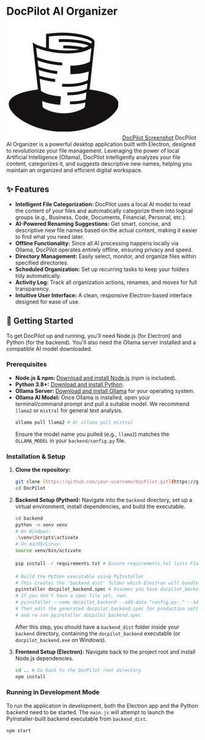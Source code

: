 # DocPilot AI Organizer

![DocPilot Logo](assets/logo.jpg) [DocPilot Screenshot](assets/screenshot.png) DocPilot AI Organizer is a powerful desktop application built with Electron, designed to revolutionize your file management. Leveraging the power of local Artificial Intelligence (Ollama), DocPilot intelligently analyzes your file content, categorizes it, and suggests descriptive new names, helping you maintain an organized and efficient digital workspace.

## ✨ Features

* **Intelligent File Categorization:** DocPilot uses a local AI model to read the content of your files and automatically categorize them into logical groups (e.g., Business, Code, Documents, Financial, Personal, etc.).
* **AI-Powered Renaming Suggestions:** Get smart, concise, and descriptive new file names based on the actual content, making it easier to find what you need later.
* **Offline Functionality:** Since all AI processing happens locally via Ollama, DocPilot operates entirely offline, ensuring privacy and speed.
* **Directory Management:** Easily select, monitor, and organize files within specified directories.
* **Scheduled Organization:** Set up recurring tasks to keep your folders tidy automatically.
* **Activity Log:** Track all organization actions, renames, and moves for full transparency.
* **Intuitive User Interface:** A clean, responsive Electron-based interface designed for ease of use.

## 🚀 Getting Started

To get DocPilot up and running, you'll need Node.js (for Electron) and Python (for the backend). You'll also need the Ollama server installed and a compatible AI model downloaded.

### Prerequisites

* **Node.js & npm:** [Download and install Node.js](https://nodejs.org/en/download/) (npm is included).
* **Python 3.8+:** [Download and install Python](https://www.python.org/downloads/).
* **Ollama Server:** [Download and install Ollama](https://ollama.com/download) for your operating system.
* **Ollama AI Model:** Once Ollama is installed, open your terminal/command prompt and pull a suitable model. We recommend `llama2` or `mistral` for general text analysis.
    ```bash
    ollama pull llama2 # Or ollama pull mistral
    ```
    Ensure the model name you pulled (e.g., `llama2`) matches the `OLLAMA_MODEL` in your `backend/config.py` file.

### Installation & Setup

1.  **Clone the repository:**
    ```bash
    git clone [https://github.com/your-username/DocPilot.git](https://github.com/your-username/DocPilot.git) # Replace with your repo URL
    cd DocPilot
    ```

2.  **Backend Setup (Python):**
    Navigate into the `backend` directory, set up a virtual environment, install dependencies, and build the executable.

    ```bash
    cd backend
    python -m venv venv
    # On Windows:
    .\venv\Scripts\activate
    # On macOS/Linux:
    source venv/bin/activate

    pip install -r requirements.txt # Ensure requirements.txt lists Flask, Ollama, etc.

    # Build the Python executable using PyInstaller
    # This creates the 'backend_dist' folder which Electron will bundle
    pyinstaller docpilot_backend.spec # Assumes you have docpilot_backend.spec created
    # If you don't have a spec file yet, run:
    # pyinstaller --name docpilot_backend --add-data "config.py:." --add-data "ollama_handler.py:." app.py
    # Then edit the generated docpilot_backend.spec for production settings (console=False, etc.)
    # and re-run pyinstaller docpilot_backend.spec
    ```
    After this step, you should have a `backend_dist` folder inside your `backend` directory, containing the `docpilot_backend` executable (or `docpilot_backend.exe` on Windows).

3.  **Frontend Setup (Electron):**
    Navigate back to the project root and install Node.js dependencies.

    ```bash
    cd .. # Go back to the DocPilot root directory
    npm install
    ```

### Running in Development Mode

To run the application in development, both the Electron app and the Python backend need to be started. The `main.js` will attempt to launch the PyInstaller-built backend executable from `backend_dist`.

```bash
npm start
